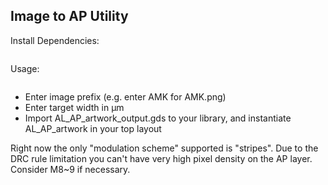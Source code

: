 ## Image to AP Utility

Install Dependencies:
```pip install PIL numpy matplotlib gdspy
```
Usage: 
```python3 AL_AP_artwork_stripes.py
```

* Enter image prefix (e.g. enter AMK for AMK.png)
* Enter target width in µm
* Import AL_AP_artwork_output.gds to your library, and instantiate AL_AP_artwork in your top layout

Right now the only "modulation scheme" supported is "stripes". Due to the DRC rule limitation you can't have very high pixel density on the AP layer. Consider M8~9 if necessary.


